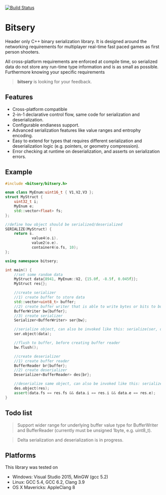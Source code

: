 [![Build Status](https://travis-ci.org/fraillt/bitsery.svg?branch=test)](https://travis-ci.org/fraillt/bitsery)
# Bitsery

Header only C++ binary serialization library.
It is designed around the networking requirements for multiplayer real-time fast paced games as first person shooters.


All cross-platform requirements are enforced at compile time, so serialized data do not store any run-time type information and is as small as possible.
Furthermore knowing your specific requirements


> **bitsery** is looking for your feedback.

## Features

* Cross-platform compatible
* 2-in-1 declarative control flow, same code for serialization and deserialization.
* Configurable endianess support.
* Advanced serialization features like value ranges and entrophy encoding.
* Easy to extend for types that requires different serialization and deserialization logic (e.g. pointers, or geometry compression).
* Error checking at runtime on deserialization, and asserts on serialization errors.

## Example
```cpp
#include <bitsery/bitsery.h>

enum class MyEnum:uint16_t { V1,V2,V3 };
struct MyStruct {
    uint32_t i;
    MyEnum e;
    std::vector<float> fs;
};

//define how object should be serialized/deserialized
SERIALIZE(MyStruct) {
    return s.
            value4(o.i).
            value2(o.e).
            container4(o.fs, 10);
};

using namespace bitsery;

int main() {
    //set some random data
    MyStruct data{8941, MyEnum::V2, {15.0f, -8.5f, 0.045f}};
    MyStruct res{};

    //create serializer
    //1) create buffer to store data
    std::vector<uint8_t> buffer;
    //2) create buffer writer that is able to write bytes or bits to buffer
    BufferWriter bw{buffer};
    //3) create serializer
    Serializer<BufferWriter> ser{bw};

    //serialize object, can also be invoked like this: serialize(ser, data)
    ser.object(data);

    //flush to buffer, before creating buffer reader
    bw.flush();

    //create deserializer
    //1) create buffer reader
    BufferReader br{buffer};
    //2) create deserializer
    Deserializer<BufferReader> des{br};

    //deserialize same object, can also be invoked like this: serialize(des, data)
    des.object(res);
    assert(data.fs == res.fs && data.i == res.i && data.e == res.e);
}
```

## Todo list

> Support wider range for underlying buffer value type for BufferWriter and BufferReader (currently must be unsigned 1byte, e.g. uint8_t).

> Delta serialization and deserialization is in progress.

## Platforms

This library was tested on
* Windows: Visual Studio 2015, MinGW (gcc 5.2)
* Linux: GCC 5.4, GCC 6.2, Clang 3.9
* OS X Mavericks: AppleClang 8

